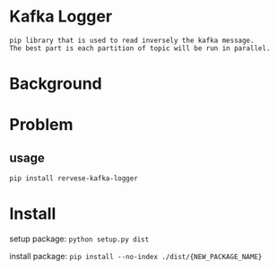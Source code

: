 # Kafka Logger
```text
pip library that is used to read inversely the kafka message.
The best part is each partition of topic will be run in parallel.
```

# Background

# Problem

## usage
`pip install rervese-kafka-logger`

# Install
setup package: `python setup.py dist`

install package: `pip install --no-index ./dist/{NEW_PACKAGE_NAME}`
